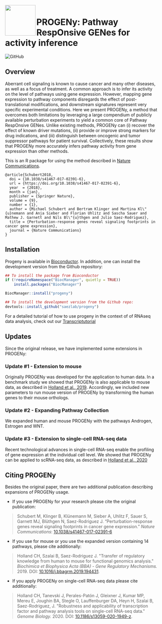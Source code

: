 <img src="man/figures/tool_logo.png" align="left" height="100">

# PROGENy: Pathway RespOnsive GENes for activity inference  

<!-- badges: start -->
![GitHub](https://img.shields.io/github/license/saezlab/progeny)
<!-- badges: end -->


## Overview

Aberrant cell signaling is known to cause cancer and many other diseases, as
well as a focus of treatment. A common approach is to infer its activity on the
level of pathways using gene expression. However, mapping gene expression to
pathway components disregards the effect of post-translational modifications,
and downstream signatures represent very specific experimental conditions. Here
we present PROGENy, a method that overcomes both limitations by leveraging a
large compendium of publicly available perturbation experiments to yield a
common core of Pathway RespOnsive GENes. Unlike existing methods, PROGENy can
(i) recover the effect of known driver mutations, (ii) provide or improve
strong markers for drug indications, and (iii) distinguish between oncogenic
and tumor suppressor pathways for patient survival. Collectively, these results
show that PROGENy more accurately infers pathway activity from gene expression
than other methods.

This is an R package for using the method described in
[Nature Communications](https://www.nature.com/articles/s41467-017-02391-6).

```
@article{Schubert2018,
  doi = {10.1038/s41467-017-02391-6},
  url = {https://doi.org/10.1038/s41467-017-02391-6},
  year  = {2018},
  month = {jan},
  publisher = {Springer Nature},
  volume = {9},
  number = {1},
  author = {Michael Schubert and Bertram Klinger and Martina Kl\"{u}nemann and Anja Sieber and Florian Uhlitz and Sascha Sauer and Mathew J. Garnett and Nils Bl\"{u}thgen and Julio Saez-Rodriguez},
  title = {Perturbation-response genes reveal signaling footprints in cancer gene expression},
  journal = {Nature Communications}
}
```

## Installation

Progeny is available in [Bioconductor](https://www.bioconductor.org/packages/release/bioc/html/progeny.html). 
In addition, one can install the development version from the Github repository: 

```r
## To install the package from Bioconductor
if (!requireNamespace("BiocManager", quietly = TRUE))
    install.packages("BiocManager")

BiocManager::install("progeny")

## To install the development version from the Github repo:
devtools::install_github("saezlab/progeny")
```

For a detailed tutorial of how to use progeny in the context of of RNAseq data analysis, 
check out our [Transcriptutorial](https://github.com/saezlab/transcriptutorial)

## Updates

Since the original release, we have implemented some extensions in PROGENy:

### Update #1 - Extension to mouse

Originally PROGENy was developed for the application to human data. 
In a benchmark study we showed that PROGENy is also applicable to mouse data, 
as described in 
[Holland et al., 2019](https://doi.org/10.1016/j.bbagrm.2019.194431). 
Accordingly, we included new parameters to run mouse version of PROGENy by 
transforming the human genes to their mouse orthologs.

### Update #2 - Expanding Pathway Collection

We expanded human and mouse PROGENy with the pathways Androgen, Estrogen and 
WNT.

### Update #3 - Extension to single-cell RNA-seq data

Recent technological advances in single-cell RNA-seq enable the profiling of 
gene expression at the individual cell level. We showed that PROGENy can be 
applied to scRNA-seq data, as described in [Holland et al., 2020](https://doi.org/10.1186/s13059-020-1949-z)

## Citing PROGENy

Besides the original paper, there are two additional publication 
describing expansions of PROGENy usage.

- If you use PROGENy for your research please cite the original publication:

> Schubert M, Klinger B, Klünemann M, Sieber A, Uhlitz F, Sauer S, Garnett MJ, Blüthgen N, Saez-Rodriguez J. “Perturbation-response genes reveal signaling footprints in cancer gene expression.” _Nature Communications_: [10.1038/s41467-017-02391-6](https://doi.org/10.1038/s41467-017-02391-6)

- If you use for mouse or you use the expanded version containing 14 pathways, 
please cite additionally:

> Holland CH, Szalai B, Saez-Rodriguez J. "Transfer of regulatory knowledge from human to mouse for functional genomics analysis." _Biochimica et Biophysica Acta (BBA) - Gene Regulatory Mechanisms._ 2019. DOI: [10.1016/j.bbagrm.2019.194431](https://doi.org/10.1016/j.bbagrm.2019.194431).

- If you apply PROGENy on single-cell RNA-seq data please cite additionally:

> Holland CH, Tanevski J, Perales-Patón J, Gleixner J, Kumar MP, Mereu E, Joughin BA, Stegle O, Lauffenburger DA, Heyn H, Szalai B, Saez-Rodriguez, J. "Robustness and applicability of transcription factor and pathway analysis tools on single-cell RNA-seq data." _Genome Biology._ 2020. DOI: [10.1186/s13059-020-1949-z](https://doi.org/10.1186/s13059-020-1949-z).